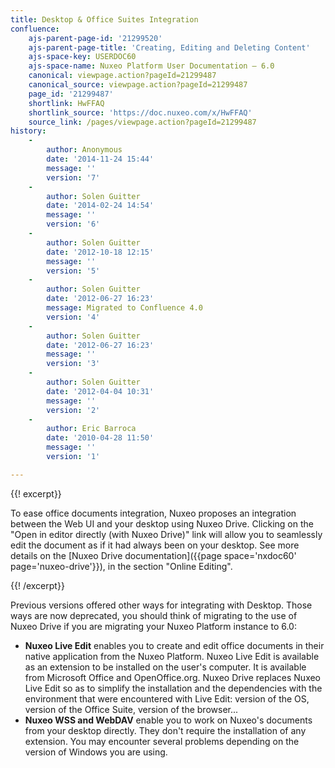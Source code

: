 ```yaml
---
title: Desktop & Office Suites Integration
confluence:
    ajs-parent-page-id: '21299520'
    ajs-parent-page-title: 'Creating, Editing and Deleting Content'
    ajs-space-key: USERDOC60
    ajs-space-name: Nuxeo Platform User Documentation — 6.0
    canonical: viewpage.action?pageId=21299487
    canonical_source: viewpage.action?pageId=21299487
    page_id: '21299487'
    shortlink: HwFFAQ
    shortlink_source: 'https://doc.nuxeo.com/x/HwFFAQ'
    source_link: /pages/viewpage.action?pageId=21299487
history:
    - 
        author: Anonymous
        date: '2014-11-24 15:44'
        message: ''
        version: '7'
    - 
        author: Solen Guitter
        date: '2014-02-24 14:54'
        message: ''
        version: '6'
    - 
        author: Solen Guitter
        date: '2012-10-18 12:15'
        message: ''
        version: '5'
    - 
        author: Solen Guitter
        date: '2012-06-27 16:23'
        message: Migrated to Confluence 4.0
        version: '4'
    - 
        author: Solen Guitter
        date: '2012-06-27 16:23'
        message: ''
        version: '3'
    - 
        author: Solen Guitter
        date: '2012-04-04 10:31'
        message: ''
        version: '2'
    - 
        author: Eric Barroca
        date: '2010-04-28 11:50'
        message: ''
        version: '1'

---
```

{{! excerpt}}

To ease office documents integration, Nuxeo proposes an integration between the <span style="color: rgb(34,34,34);">Web UI</span> and your desktop using Nuxeo Drive. Clicking on the "Open in editor directly (with Nuxeo Drive)" link will allow you to seamlessly edit the document as if it had always been on your desktop. See more details on the [Nuxeo Drive documentation]({{page space='nxdoc60' page='nuxeo-drive'}}), in the section "Online Editing".

{{! /excerpt}}

Previous versions offered other ways for integrating with Desktop. Those ways are now deprecated, you should think of migrating to the use of Nuxeo Drive if you are migrating your Nuxeo Platform instance to 6.0:

*   **Nuxeo Live Edit** enables you to create and edit office documents in their native application from the Nuxeo Platform. Nuxeo Live Edit is available as an extension to be installed on the user's computer. It is available from Microsoft Office and OpenOffice.org. Nuxeo Drive replaces Nuxeo Live Edit so as to simplify the installation and the dependencies with the environment that were encountered with Live Edit: version of the OS, version of the Office Suite, version of the browser...
*   **Nuxeo WSS and WebDAV** enable you to work on Nuxeo's documents from your desktop directly. They don't require the installation of any extension. You may encounter several problems depending on the version of Windows you are using.

&nbsp;